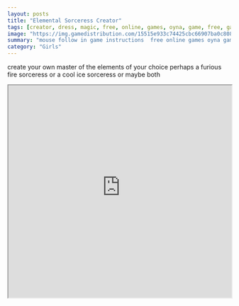 ```yaml
---
layout: posts
title: "Elemental Sorceress Creator"
tags: [creator, dress, magic, free, online, games, oyna, game, free, games, play, play, games]
image: "https://img.gamedistribution.com/15515e933c74425cbc66907ba0c80820.jpg"
summary: "mouse follow in game instructions  free online games oyna game free games play play games"
category: "Girls"
---
```


create your own master of the elements of your choice perhaps a furious fire sorceress or a cool ice sorceress or maybe both

<iframe width="100%" height="480px;" src="https://flash.gamedistribution.com?game=15515e933c74425cbc66907ba0c80820"></iframe>